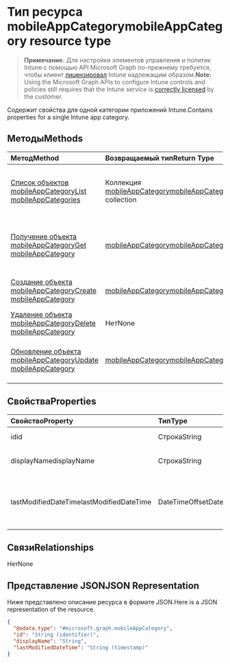 # <a name="mobileappcategory-resource-type"></a><span data-ttu-id="eec6a-101">Тип ресурса mobileAppCategory</span><span class="sxs-lookup"><span data-stu-id="eec6a-101">mobileAppCategory resource type</span></span>

> <span data-ttu-id="eec6a-102">**Примечание.** Для настройки элементов управления и политик Intune с помощью API Microsoft Graph по-прежнему требуется, чтобы клиент [лицензировал](https://go.microsoft.com/fwlink/?linkid=839381) Intune надлежащим образом.</span><span class="sxs-lookup"><span data-stu-id="eec6a-102">**Note:** Using the Microsoft Graph APIs to configure Intune controls and policies still requires that the Intune service is [correctly licensed](https://go.microsoft.com/fwlink/?linkid=839381) by the customer.</span></span>

<span data-ttu-id="eec6a-103">Содержит свойства для одной категории приложений Intune.</span><span class="sxs-lookup"><span data-stu-id="eec6a-103">Contains properties for a single Intune app category.</span></span>
## <a name="methods"></a><span data-ttu-id="eec6a-104">Методы</span><span class="sxs-lookup"><span data-stu-id="eec6a-104">Methods</span></span>
|<span data-ttu-id="eec6a-105">Метод</span><span class="sxs-lookup"><span data-stu-id="eec6a-105">Method</span></span>|<span data-ttu-id="eec6a-106">Возвращаемый тип</span><span class="sxs-lookup"><span data-stu-id="eec6a-106">Return Type</span></span>|<span data-ttu-id="eec6a-107">Описание</span><span class="sxs-lookup"><span data-stu-id="eec6a-107">Description</span></span>|
|:---|:---|:---|
|[<span data-ttu-id="eec6a-108">Список объектов mobileAppCategory</span><span class="sxs-lookup"><span data-stu-id="eec6a-108">List mobileAppCategories</span></span>](../api/intune_apps_mobileappcategory_list.md)|<span data-ttu-id="eec6a-109">Коллекция [mobileAppCategory](../resources/intune_apps_mobileappcategory.md)</span><span class="sxs-lookup"><span data-stu-id="eec6a-109">[mobileAppCategory](../resources/intune_apps_mobileappcategory.md) collection</span></span>|<span data-ttu-id="eec6a-110">Список свойств и связей объектов [mobileAppCategory](../resources/intune_apps_mobileappcategory.md).</span><span class="sxs-lookup"><span data-stu-id="eec6a-110">List properties and relationships of the [mobileAppCategory](../resources/intune_apps_mobileappcategory.md) objects.</span></span>|
|[<span data-ttu-id="eec6a-111">Получение объекта mobileAppCategory</span><span class="sxs-lookup"><span data-stu-id="eec6a-111">Get mobileAppCategory</span></span>](../api/intune_apps_mobileappcategory_get.md)|[<span data-ttu-id="eec6a-112">mobileAppCategory</span><span class="sxs-lookup"><span data-stu-id="eec6a-112">mobileAppCategory</span></span>](../resources/intune_apps_mobileappcategory.md)|<span data-ttu-id="eec6a-113">Чтение свойств и связей объекта [mobileAppCategory](../resources/intune_apps_mobileappcategory.md).</span><span class="sxs-lookup"><span data-stu-id="eec6a-113">Read properties and relationships of the [mobileAppCategory](../resources/intune_apps_mobileappcategory.md) object.</span></span>|
|[<span data-ttu-id="eec6a-114">Создание объекта mobileAppCategory</span><span class="sxs-lookup"><span data-stu-id="eec6a-114">Create mobileAppCategory</span></span>](../api/intune_apps_mobileappcategory_create.md)|[<span data-ttu-id="eec6a-115">mobileAppCategory</span><span class="sxs-lookup"><span data-stu-id="eec6a-115">mobileAppCategory</span></span>](../resources/intune_apps_mobileappcategory.md)|<span data-ttu-id="eec6a-116">Создание объекта [mobileAppCategory](../resources/intune_apps_mobileappcategory.md).</span><span class="sxs-lookup"><span data-stu-id="eec6a-116">Create a new [mobileAppCategory](../resources/intune_apps_mobileappcategory.md) object.</span></span>|
|[<span data-ttu-id="eec6a-117">Удаление объекта mobileAppCategory</span><span class="sxs-lookup"><span data-stu-id="eec6a-117">Delete mobileAppCategory</span></span>](../api/intune_apps_mobileappcategory_delete.md)|<span data-ttu-id="eec6a-118">Нет</span><span class="sxs-lookup"><span data-stu-id="eec6a-118">None</span></span>|<span data-ttu-id="eec6a-119">Удаляет объект [mobileAppCategory](../resources/intune_apps_mobileappcategory.md).</span><span class="sxs-lookup"><span data-stu-id="eec6a-119">Deletes a [mobileAppCategory](../resources/intune_apps_mobileappcategory.md).</span></span>|
|[<span data-ttu-id="eec6a-120">Обновление объекта mobileAppCategory</span><span class="sxs-lookup"><span data-stu-id="eec6a-120">Update mobileAppCategory</span></span>](../api/intune_apps_mobileappcategory_update.md)|[<span data-ttu-id="eec6a-121">mobileAppCategory</span><span class="sxs-lookup"><span data-stu-id="eec6a-121">mobileAppCategory</span></span>](../resources/intune_apps_mobileappcategory.md)|<span data-ttu-id="eec6a-122">Обновление свойств объекта [mobileAppCategory](../resources/intune_apps_mobileappcategory.md).</span><span class="sxs-lookup"><span data-stu-id="eec6a-122">Update the properties of a [mobileAppCategory](../resources/intune_apps_mobileappcategory.md) object.</span></span>|

## <a name="properties"></a><span data-ttu-id="eec6a-123">Свойства</span><span class="sxs-lookup"><span data-stu-id="eec6a-123">Properties</span></span>
|<span data-ttu-id="eec6a-124">Свойство</span><span class="sxs-lookup"><span data-stu-id="eec6a-124">Property</span></span>|<span data-ttu-id="eec6a-125">Тип</span><span class="sxs-lookup"><span data-stu-id="eec6a-125">Type</span></span>|<span data-ttu-id="eec6a-126">Описание</span><span class="sxs-lookup"><span data-stu-id="eec6a-126">Description</span></span>|
|:---|:---|:---|
|<span data-ttu-id="eec6a-127">id</span><span class="sxs-lookup"><span data-stu-id="eec6a-127">id</span></span>|<span data-ttu-id="eec6a-128">Строка</span><span class="sxs-lookup"><span data-stu-id="eec6a-128">String</span></span>|<span data-ttu-id="eec6a-129">Ключ объекта.</span><span class="sxs-lookup"><span data-stu-id="eec6a-129">The key of the entity.</span></span>|
|<span data-ttu-id="eec6a-130">displayName</span><span class="sxs-lookup"><span data-stu-id="eec6a-130">displayName</span></span>|<span data-ttu-id="eec6a-131">Строка</span><span class="sxs-lookup"><span data-stu-id="eec6a-131">String</span></span>|<span data-ttu-id="eec6a-132">Имя категории приложений.</span><span class="sxs-lookup"><span data-stu-id="eec6a-132">The name of the app category.</span></span>|
|<span data-ttu-id="eec6a-133">lastModifiedDateTime</span><span class="sxs-lookup"><span data-stu-id="eec6a-133">lastModifiedDateTime</span></span>|<span data-ttu-id="eec6a-134">DateTimeOffset</span><span class="sxs-lookup"><span data-stu-id="eec6a-134">DateTimeOffset</span></span>|<span data-ttu-id="eec6a-135">Дата и время последнего изменения mobileAppCategory.</span><span class="sxs-lookup"><span data-stu-id="eec6a-135">The date and time the mobileAppCategory was last modified.</span></span>|

## <a name="relationships"></a><span data-ttu-id="eec6a-136">Связи</span><span class="sxs-lookup"><span data-stu-id="eec6a-136">Relationships</span></span>
<span data-ttu-id="eec6a-137">Нет</span><span class="sxs-lookup"><span data-stu-id="eec6a-137">None</span></span>
## <a name="json-representation"></a><span data-ttu-id="eec6a-138">Представление JSON</span><span class="sxs-lookup"><span data-stu-id="eec6a-138">JSON Representation</span></span>
<span data-ttu-id="eec6a-139">Ниже представлено описание ресурса в формате JSON.</span><span class="sxs-lookup"><span data-stu-id="eec6a-139">Here is a JSON representation of the resource.</span></span>
<!--{
  "blockType": "resource",
  "baseType": "microsoft.graph.entity",
  "keyProperty": "id",
  "@odata.type": "microsoft.graph.mobileAppCategory"
}-->
``` json
{
  "@odata.type": "#microsoft.graph.mobileAppCategory",
  "id": "String (identifier)",
  "displayName": "String",
  "lastModifiedDateTime": "String (timestamp)"
}
```









